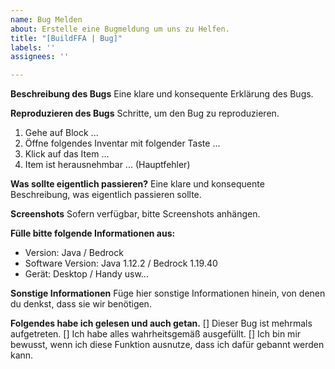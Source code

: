 ```yaml
---
name: Bug Melden
about: Erstelle eine Bugmeldung um uns zu Helfen.
title: "[BuildFFA | Bug]"
labels: ''
assignees: ''

---
```


**Beschreibung des Bugs**
Eine klare und konsequente Erklärung des Bugs.

**Reproduzieren des Bugs**
Schritte, um den Bug zu reproduzieren.
1. Gehe auf Block ...
2. Öffne folgendes Inventar mit folgender Taste ...
3. Klick auf das Item ...
4. Item ist herausnehmbar ... (Hauptfehler)

**Was sollte eigentlich passieren?**
Eine klare und konsequente Beschreibung, was eigentlich passieren sollte.

**Screenshots**
Sofern verfügbar, bitte Screenshots anhängen.

**Fülle bitte folgende Informationen aus:**
 - Version: Java / Bedrock
 - Software Version: Java 1.12.2 / Bedrock 1.19.40
 - Gerät: Desktop / Handy usw...

**Sonstige Informationen**
Füge hier sonstige Informationen hinein, von denen du denkst, dass sie wir benötigen.

**Folgendes habe ich gelesen und auch getan.**
[] Dieser Bug ist mehrmals aufgetreten.
[] Ich habe alles wahrheitsgemäß ausgefüllt.
[] Ich bin mir bewusst, wenn ich diese Funktion ausnutze, dass ich dafür gebannt werden kann.
